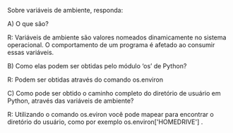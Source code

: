 Sobre variáveis de ambiente, responda:

A) O que são?

R: Variáveis de ambiente são valores nomeados dinamicamente no sistema operacional. O comportamento de um programa é
afetado ao consumir essas variáveis.

B) Como elas podem ser obtidas pelo módulo ‘os’ de Python?

R: Podem ser obtidas através do comando os.environ

C) Como pode ser obtido o caminho completo do diretório de usuário em Python, através das variáveis de ambiente?

R: Utilizando o comando os.eviron você pode mapear para encontrar o diretório do usuário, como por 
exemplo os.environ['HOMEDRIVE'] .